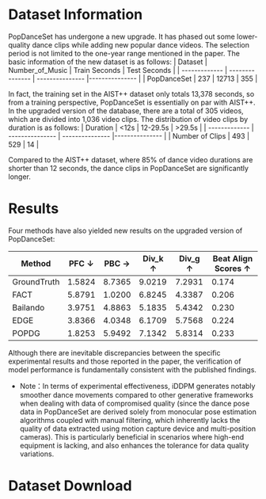 # Dataset Information
PopDanceSet has undergone a new upgrade. It has phased out some lower-quality dance clips while adding new popular dance videos. The selection period is not limited to the one-year range mentioned in the paper. The basic information of the new dataset is as follows:
| Dataset | Number_of_Music  | Train Seconds | Test Seconds |
| ------------- | --------------- | --------------- |--------------- |
| PopDanceSet   | 237   | 12713  | 355 |

In fact, the training set in the AIST++ dataset only totals 13,378 seconds, so from a training perspective, PopDanceSet is essentially on par with AIST++.
In the upgraded version of the database, there are a total of 305 videos, which are divided into 1,036 video clips. The distribution of video clips by duration is as follows:
| Duration | <12s  | 12-29.5s | >29.5s |
| ------------- | --------------- | --------------- |--------------- |
| Number of Clips   | 493   | 529  | 14 |

Compared to the AIST++ dataset, where 85% of dance video durations are shorter than 12 seconds, the dance clips in PopDanceSet are significantly longer.

# Results
Four methods have also yielded new results on the upgraded version of PopDanceSet:

| Method  | PFC ↓  | PBC →  | Div_k ↑ | Div_g ↑ | Beat Align Scores ↑ |
|---------|--------|--------|---------|---------|---------------------|
| GroundTruth| 1.5824         | 8.7365 | 9.0219 | 7.2931 | 0.174      |
| FACT       | 5.8791         | 1.0200 | 6.8245 | 4.3387 | 0.206      |
| Bailando   | 3.9751         | 4.8863 | 5.1835 | 5.4342 | 0.230      |
| EDGE       | 3.8366         | 4.0348 | 6.1709 | 5.7568 | 0.224      |
| POPDG      | 1.8253         | 5.9492 | 7.1342 | 5.8314 | 0.233      |

Although there are inevitable discrepancies between the specific experimental results and those reported in the paper, the verification of model performance is fundamentally consistent with the published findings. 
- Note：In terms of experimental effectiveness, iDDPM generates notably smoother dance movements compared to other generative frameworks when dealing with data of compromised quality (since the dance pose data in PopDanceSet are derived solely from monocular pose estimation algorithms coupled with manual filtering, which inherently lacks the quality of data extracted using motion capture device and multi-position cameras). This is particularly beneficial in scenarios where high-end equipment is lacking, and also enhances the tolerance for data quality variations.

# Dataset Download

